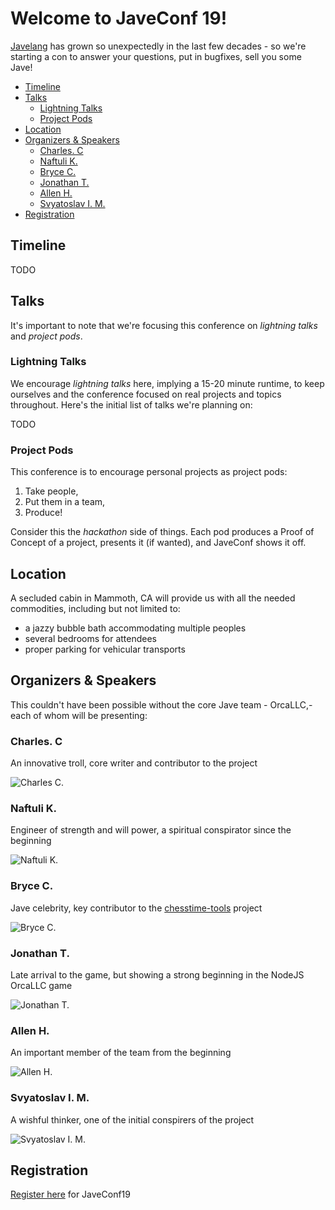 # Welcome to JaveConf 19!

[Javelang](https://www.javelang.com/) has grown so unexpectedly in the last few decades - so we're starting a con to answer your questions, put in bugfixes, sell you some Jave!

<!-- toc -->

- [Timeline](#timeline)
- [Talks](#talks)
    * [Lightning Talks](#lightning-talks)
    * [Project Pods](#project-pods)
- [Location](#location)
- [Organizers & Speakers](#organizers--speakers)
    * [Charles. C](#charles-c)
    * [Naftuli K.](#naftuli-k)
    * [Bryce C.](#bryce-c)
    * [Jonathan T.](#jonathan-t)
    * [Allen H.](#allen-h)
    * [Svyatoslav I. M.](#svyatoslav-i-m)
- [Registration](#registration)

<!-- tocstop -->

## Timeline

TODO

## Talks

It's important to note that we're focusing this conference on _lightning talks_ and _project pods_.

### Lightning Talks

We encourage _lightning talks_ here, implying a 15-20 minute runtime, to keep ourselves and the conference focused on real projects and topics throughout. Here's the initial list of talks we're planning on:

TODO

### Project Pods

This conference is to encourage personal projects as project pods:

1. Take people,
2. Put them in a team,
3. Produce!

Consider this the _hackathon_ side of things. Each pod produces a Proof of Concept of a project, presents it (if wanted), and JaveConf shows it off.

## Location

A secluded cabin in Mammoth, CA will provide us with all the needed commodities, including but not limited to:

- a jazzy bubble bath accommodating multiple peoples
- several bedrooms for attendees
- proper parking for vehicular transports

## Organizers & Speakers

This couldn't have been possible without the core Jave team - OrcaLLC,- each of whom will be presenting:

### Charles. C

An innovative troll, core writer and contributor to the project

![Charles C.](https://avatars0.githubusercontent.com/u/1619591?s=400&v=4 "A person")

### Naftuli K.

Engineer of strength and will power, a spiritual conspirator since the beginning

![Naftuli K.](https://avatars0.githubusercontent.com/u/347571?s=460&v=4 "A person")

### Bryce C.

Jave celebrity, key contributor to the [chesstime-tools](https://github.com/OrcaLLC/chesstime-tools) project

![Bryce C.](https://avatars0.githubusercontent.com/u/13250797?s=460&v=4 "A person")

### Jonathan T.

Late arrival to the game, but showing a strong beginning in the NodeJS OrcaLLC game

![Jonathan T.](https://avatars3.githubusercontent.com/u/41875?s=460&v=4 "A person")

### Allen H.

An important member of the team from the beginning

![Allen H.](https://www.sdsdental.com/wp-content/uploads/2016/12/R3_5011-1.jpg "A person")

### Svyatoslav I. M.

A wishful thinker, one of the initial conspirers of the project

![Svyatoslav I. M.](https://avatars2.githubusercontent.com/u/4021012?s=460&v=4 "A person")

## Registration

[Register here](register.html) for JaveConf19
